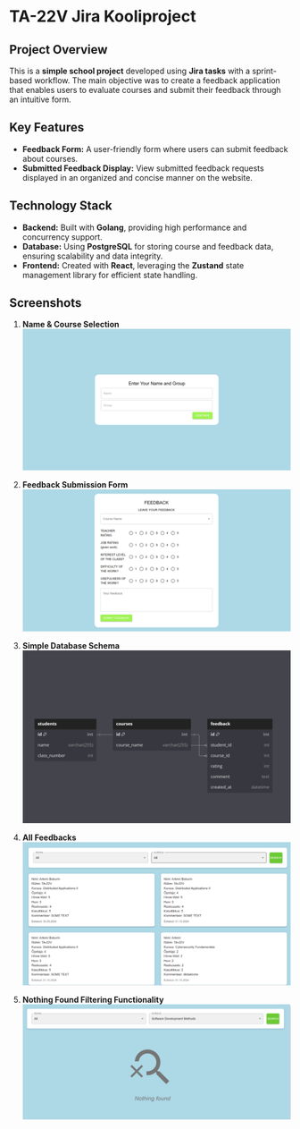 # TA-22V Jira Kooliproject

## Project Overview
This is a **simple school project** developed using **Jira tasks** with a sprint-based workflow. The main objective was to create a feedback application that enables users to evaluate courses and submit their feedback through an intuitive form.

## Key Features

- **Feedback Form:** A user-friendly form where users can submit feedback about courses.
- **Submitted Feedback Display:** View submitted feedback requests displayed in an organized and concise manner on the website.

## Technology Stack

- **Backend:** Built with **Golang**, providing high performance and concurrency support.
- **Database:** Using **PostgreSQL** for storing course and feedback data, ensuring scalability and data integrity.
- **Frontend:** Created with **React**, leveraging the **Zustand** state management library for efficient state handling.

## Screenshots

1. **Name & Course Selection**  
   ![name&course](./img/name_page.png)

2. **Feedback Submission Form**  
   ![feedback](./img/feedback_page.png)

3. **Simple Database Schema**  
   ![simple_db](./img/db.png)

4. **All Feedbacks**  
   ![feedbacks](./img/feedbacks.png)

5. **Nothing Found Filtering Functionality**  
   ![nothingfound](./img/nothing%20found.png)
